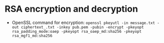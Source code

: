 #



# RSA encryption and decryption
- OpenSSL command for encryption:
```openssl pkeyutl -in message.txt -out ciphertext_.txt -inkey pub.pem -pubin -encrypt -pkeyopt rsa_padding_mode:oaep -pkeyopt rsa_oaep_md:sha256 -pkeyopt rsa_mgf1_md:sha256```
